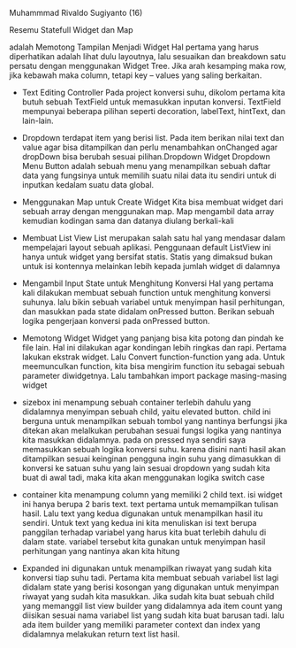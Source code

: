 Muhammmad Rivaldo Sugiyanto (16)

Resemu Statefull Widget dan Map

adalah Memotong Tampilan Menjadi Widget Hal pertama yang harus diperhatikan adalah lihat dulu layoutnya, lalu sesuaikan dan breakdown satu persatu dengan menggunakan Widget Tree. Jika arah kesamping maka row, jika kebawah maka column, tetapi key – values yang saling berkaitan.

- Text Editing Controller Pada project konversi suhu, dikolom pertama kita butuh sebuah TextField untuk memasukkan inputan konversi. TextField mempunyai beberapa pilihan seperti decoration, labelText, hintText, dan lain-lain.

- Dropdown terdapat item yang berisi list. Pada item berikan nilai text dan value agar bisa ditampilkan dan perlu menambahkan onChanged agar dropDown bisa berubah sesuai pilihan.Dropdown Widget Dropdown Menu Button adalah sebuah menu yang menampilkan sebuah daftar data yang fungsinya untuk memilih suatu nilai data itu sendiri untuk di inputkan kedalam suatu data global.

- Menggunakan Map untuk Create Widget Kita bisa membuat widget dari sebuah array dengan menggunakan map. Map mengambil data array kemudian kodingan sama dan datanya diulang berkali-kali

- Membuat List View List merupakan salah satu hal yang mendasar dalam mempelajari layout sebuah aplikasi. Penggunaan default ListView ini hanya untuk widget yang bersifat statis. Statis yang dimaksud bukan untuk isi kontennya melainkan lebih kepada jumlah widget di dalamnya

- Mengambil Input State untuk Menghitung Konversi Hal yang pertama kali dilakukan membuat sebuah function untuk menghitung konversi suhunya. lalu bikin sebuah variabel untuk menyimpan hasil perhitungan, dan masukkan pada state didalam onPressed button. Berikan sebuah logika pengerjaan konversi pada onPressed button.

- Memotong Widget Widget yang panjang bisa kita potong dan pindah ke file lain. Hal ini dilakukan agar kondingan lebih ringkas dan rapi. Pertama lakukan ekstrak widget. Lalu Convert function-function yang ada. Untuk meemunculkan function, kita bisa mengirim function itu sebagai sebuah parameter diwidgetnya. Lalu tambahkan import package masing-masing widget

- sizebox ini menampung sebuah container terlebih dahulu yang didalamnya menyimpan sebuah child, yaitu elevated button. child ini berguna untuk menampilkan sebuah tombol yang nantinya berfungsi jika ditekan akan melalkukan perubahan sesuai fungsi logika yang nantinya kita masukkan didalamnya. pada on pressed nya sendiri saya memasukkan sebuah logika konversi suhu. karena disini nanti hasil akan ditampilkan sesuai keinginan pengguna ingin suhu yang dimasukkan di konversi ke satuan suhu yang lain sesuai dropdown yang sudah kita buat di awal tadi, maka kita akan menggunakan logika switch case

- container kita menampung column yang memiliki 2 child text. isi widget ini hanya berupa 2 baris text. text pertama untuk memampilkan tulisan hasil. Lalu text yang kedua digunakan untuk menampilkan hasil itu sendiri. Untuk text yang kedua ini kita menuliskan isi text berupa panggilan terhadap variabel yang harus kita buat terlebih dahulu di dalam state. variabel tersebut kita gunakan untuk menyimpan hasil perhitungan yang nantinya akan kita hitung

- Expanded ini digunakan untuk menampilkan riwayat yang sudah kita konversi tiap suhu tadi. Pertama kita membuat sebuah variabel list lagi didalam state yang berisi kosongan yang digunakan untuk menyimpan riwayat yang sudah kita masukkan. Jika sudah kita buat sebuah child yang memanggil list view builder yang didalamnya ada item count yang diisikan sesuai nama variabel list yang sudah kita buat barusan tadi. lalu ada item builder yang memiliki parameter context dan index yang didalamnya melakukan return text list hasil.
